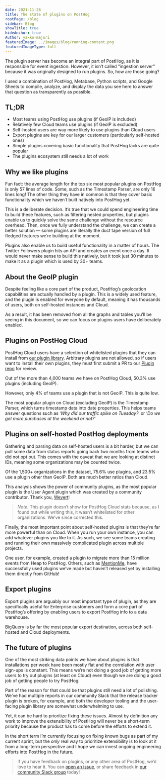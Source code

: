 ```yaml
---
date: 2021-11-28
title: The state of plugins on PostHog
rootPage: /blog
sidebar: Blog
showTitle: true
hideAnchor: true
Author: yakko-majuri
featuredImage: ../images/blog/running-content.png
featuredImageType: full
---
```


The plugin server has become an integral part of PostHog, as it is responsible for event ingestion. However, it isn’t called “ingestion server” because it was originally designed to run plugins. So, how are those going?

I used a combination of PostHog, Metabase, Python scripts, and Google Sheets to compile, analyze, and display the data you see here to answer that question as transparently as possible. 

## TL;DR

- Most teams using PostHog use plugins (if GeoIP is included)
- Relatively few Cloud teams use plugins (if GeoIP is excluded)
- Self-hosted users are way more likely to use plugins than Cloud users
- Export plugins are key for our larger customers (particularly self-hosted ones)
- Simple plugins covering basic functionality that PostHog lacks are quite popular
- The plugins ecosystem still needs a lot of work 

## Why we like plugins

Fun fact: the average length for the top six most popular plugins on PostHog is only 57 lines of code. Some, such as the Timestamp Parser, are only 16 lines long! The other thing they have in common is that they cover basic functionality which we haven’t built natively into PostHog yet. 

This is a deliberate decision. It’s true that we could spend engineering time to build these features, such as filtering nested properties, but plugins enable us to quickly solve the same challenge without the resource overhead. Then, once we fully understand the challenge, we can create a better solution — some plugins are literally the duct tape version of full fledged features we’re building at the moment. 

Plugins also enable us to build useful functionality in a matter of hours. The Twitter Followers plugin hits an API and creates an event once a day. It would never make sense to build this natively, but it took just 30 minutes to make it as a plugin which is used by 30+ teams.

## About the GeoIP plugin

Despite feeling like a core part of the product, PostHog’s geolocation capabilities are actually handled by a plugin. This is a widely used feature, and the plugin is enabled for everyone by default, meaning it has thousands of users, both on self-hosted instances and Cloud. 

As a result, it has been removed from all the graphs and tables you’ll be seeing in this document, so we can focus on plugins users have deliberately enabled.

## Plugins on PostHog Cloud

PostHog Cloud users have a selection of whitelisted plugins that they can install from [our plugin library](https://posthog.com/plugins). Arbitrary plugins are not allowed, so if users want to install their own plugins, they must first submit a PR to our [Plugin repo](https://github.com/PostHog/plugin-repository) for review.

Out of the more than 4,000 teams we have on PostHog Cloud, 50.3% use plugins (including GeoIP).

However, only 4% of teams use a plugin that is not GeoIP. This is quite low.

The most popular plugin on Cloud (excluding GeoIP) is the Timestamp Parser, which turns timestamp data into date properties. This helps teams answer questions such as ‘_Why did our traffic spike on Tuesday?_’ or ‘_Do we get more purchases at the weekend or not?_’

## Plugins on self-hosted PostHog deployments

Gathering and parsing data on self-hosted users is a bit harder, but we can pull some data from status reports going back two months from teams who did not opt out. This comes with the caveat that we are looking at distinct IDs, meaning some organizations may be counted twice.


Of the 1,500+ organizations in the dataset, 75.6% use plugins, and 23.5% use a plugin other than GeoIP. Both are much better ratios than Cloud. 

This analysis shows the power of community plugins, as the most popular plugin is the User Agent plugin which was created by a community contributor. Thank you, [Weyert](https://github.com/weyert)! 

> *Note:* This plugin doesn’t show for PostHog Cloud stats because, as I found out while writing this, it wasn’t whitelisted for other organizations. We’ve since corrected this. 

Finally, the most important point about self-hosted plugins is that they’re far more powerful than on Cloud. When you run your own instance, you can add whatever plugins you like to it. As such, we see some teams creating and running their own massively complicated plugin across multiple projects. 

One user, for example, created a plugin to migrate more than 15 million events from Heap to PostHog. Others, such as [MentionMe](https://posthog.com/customers/mention-me), have successfully used plugins we’ve made but haven’t released yet by installing them directly from GitHub!

## Export plugins

Export plugins are arguably our most important type of plugin, as they are specifically useful for Enterprise customers and form a core part of PostHog’s offering by enabling users to export PostHog info to a data warehouse.

BigQuery is by far the most popular export destination, across both self-hosted and Cloud deployments.  

## The future of plugins

One of the most striking data points we have about plugins is that installations per week have been mostly flat and the correlation with user sign-ups is constant. This means we’re not doing a good job of getting more users to try out plugins (at least on Cloud) even though we are doing a good job of getting people to try PostHog. 

Part of the reason for that could be that plugins still need a lot of polishing. We’ve had multiple reports in our community Slack that the release tracker plugin is broken, for example, and both the developer tooling and the user-facing plugin library are somewhat underwhelming to use. 

Yet, it can be hard to prioritize fixing these issues. Almost by definition any work to improve the extensibility of PostHog will never be a short-term priority because the product has to come before the efforts to extend it. 

In the short term I’m currently focusing on fixing known bugs as part of my current sprint, but the _only_ real way to prioritize extensibility is to look at it from a long-term perspective and I hope we can invest ongoing engineering efforts into PostHog in the future.

> If you have feedback on plugins, or any other area of PostHog, we’d love to hear it. You can [open an issue](https://github.com/PostHog/posthog), or share feedback in [our community Slack group](https://posthog.com/slack) today!
